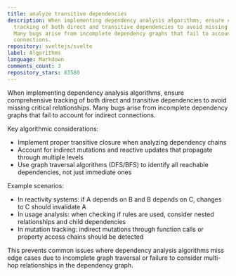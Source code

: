 ```yaml
---
title: analyze transitive dependencies
description: When implementing dependency analysis algorithms, ensure comprehensive
  tracking of both direct and transitive dependencies to avoid missing critical relationships.
  Many bugs arise from incomplete dependency graphs that fail to account for indirect
  connections.
repository: sveltejs/svelte
label: Algorithms
language: Markdown
comments_count: 3
repository_stars: 83580
---
```


When implementing dependency analysis algorithms, ensure comprehensive tracking of both direct and transitive dependencies to avoid missing critical relationships. Many bugs arise from incomplete dependency graphs that fail to account for indirect connections.

Key algorithmic considerations:
- Implement proper transitive closure when analyzing dependency chains
- Account for indirect mutations and reactive updates that propagate through multiple levels
- Use graph traversal algorithms (DFS/BFS) to identify all reachable dependencies, not just immediate ones

Example scenarios:
- In reactivity systems: if A depends on B and B depends on C, changes to C should invalidate A
- In usage analysis: when checking if rules are used, consider nested relationships and child dependencies
- In mutation tracking: indirect mutations through function calls or property access chains should be detected

This prevents common issues where dependency analysis algorithms miss edge cases due to incomplete graph traversal or failure to consider multi-hop relationships in the dependency graph.